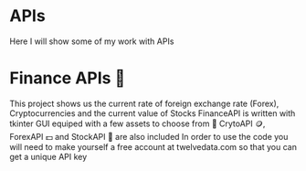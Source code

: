 # APIs
Here I will show some of my work with APIs
# Finance APIs :money_with_wings:
This project shows us the current rate of foreign exchange rate (Forex), Cryptocurrencies and the current value of Stocks
FinanceAPI is written with tkinter GUI equiped with a few assets to choose from 🧐
CrytoAPI :coin:, ForexAPI :dollar: and StockAPI :receipt: are also included
In order to use the code you will need to make yourself a free account at twelvedata.com so that you can get a unique API key

